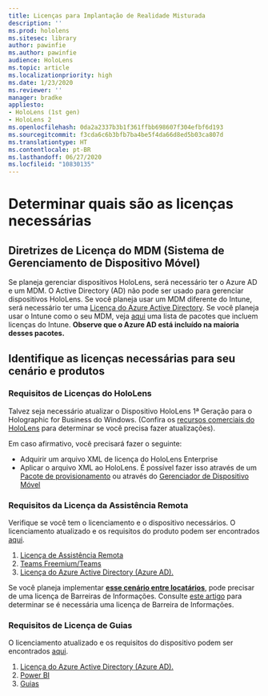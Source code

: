 ```yaml
---
title: Licenças para Implantação de Realidade Misturada
description: ''
ms.prod: hololens
ms.sitesec: library
author: pawinfie
ms.author: pawinfie
audience: HoloLens
ms.topic: article
ms.localizationpriority: high
ms.date: 1/23/2020
ms.reviewer: ''
manager: bradke
appliesto:
- HoloLens (1st gen)
- HoloLens 2
ms.openlocfilehash: 0da2a2337b3b1f361ffbb698607f304efbf6d193
ms.sourcegitcommit: f3cda6c6b3bfb7ba4be5f4da66d8ed5b03ca807d
ms.translationtype: HT
ms.contentlocale: pt-BR
ms.lasthandoff: 06/27/2020
ms.locfileid: "10830135"
---
```

# Determinar quais são as licenças necessárias

## Diretrizes de Licença do MDM (Sistema de Gerenciamento de Dispositivo Móvel)

Se planeja gerenciar dispositivos HoloLens, será necessário ter o Azure AD e um MDM. O Active Directory (AD) não pode ser usado para gerenciar dispositivos HoloLens.
Se você planeja usar um MDM diferente do Intune, será necessário ter uma [Licença do Azure Active Directory](https://docs.microsoft.com/azure/active-directory/fundamentals/active-directory-whatis).
Se você planeja usar o Intune como o seu MDM, veja [aqui](https://docs.microsoft.com/intune/fundamentals/licenses) uma lista de pacotes que incluem licenças do Intune. **Observe que o Azure AD está incluído na maioria desses pacotes.**

## Identifique as licenças necessárias para seu cenário e produtos

### Requisitos de Licenças do HoloLens

Talvez seja necessário atualizar o Dispositivo HoloLens 1ª Geração para o Holographic for Business do Windows. (Confira os [recursos comerciais do HoloLens](holoLens-commercial-features.md#feature-comparison-between-editions) para determinar se você precisa fazer atualizações).

 Em caso afirmativo, você precisará fazer o seguinte:

- Adquirir um arquivo XML de licença do HoloLens Enterprise
- Aplicar o arquivo XML ao HoloLens. É possível fazer isso através de um [Pacote de provisionamento](hololens-provisioning.md) ou através do [Gerenciador de Dispositivo Móvel](https://docs.microsoft.com/intune/configuration/holographic-upgrade)

### Requisitos da Licença da Assistência Remota

Verifique se você tem o licenciamento e o dispositivo necessários. O licenciamento atualizado e os requisitos do produto podem ser encontrados [aqui](https://docs.microsoft.com/dynamics365/mixed-reality/remote-assist/requirements).

1. [Licença de Assistência Remota](https://docs.microsoft.com/dynamics365/mixed-reality/remote-assist/buy-and-deploy-remote-assist)
1. [Teams Freemium/Teams](https://products.office.com/microsoft-teams/free)
1. [Licença do Azure Active Directory (Azure AD).](https://docs.microsoft.com/azure/active-directory/fundamentals/active-directory-whatis)

Se você planeja implementar **[esse cenário entre locatários](https://docs.microsoft.com/dynamics365/mixed-reality/remote-assist/cross-tenant-overview#scenario-2-leasing-services-to-other-tenants)**, pode precisar de uma licença de Barreiras de Informações. Consulte [este artigo](https://docs.microsoft.com/dynamics365/mixed-reality/remote-assist/cross-tenant-licensing-implementation#step-1-determine-if-information-barriers-are-necessary) para determinar se é necessária uma licença de Barreira de Informações.

### Requisitos de Licença de Guias

O licenciamento atualizado e os requisitos do dispositivo podem ser encontrados [aqui](https://docs.microsoft.com/dynamics365/mixed-reality/guides/requirements).

1. [Licença do Azure Active Directory (Azure AD).](https://docs.microsoft.com/azure/active-directory/fundamentals/active-directory-whatis)
1. [Power BI](https://powerbi.microsoft.com/desktop/)
1. [Guias](https://docs.microsoft.com/dynamics365/mixed-reality/guides/setup)
